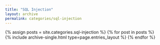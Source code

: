 ```yaml
---
title: "SQL Injection"
layout: archive
permalink: categories/sql-injection
---
```



{% assign posts = site.categories.sql-injection %}
{% for post in posts %} {% include archive-single.html type=page.entries_layout %} {% endfor %}